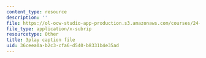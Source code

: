 ```yaml
---
content_type: resource
description: ''
file: https://ol-ocw-studio-app-production.s3.amazonaws.com/courses/24-912-black-matters-introduction-to-black-studies-spring-2017/36ceea0ab2c3cfa6d540b8331b4e35ad_-SUNntP3dWo.srt
file_type: application/x-subrip
resourcetype: Other
title: 3play caption file
uid: 36ceea0a-b2c3-cfa6-d540-b8331b4e35ad
---
```

